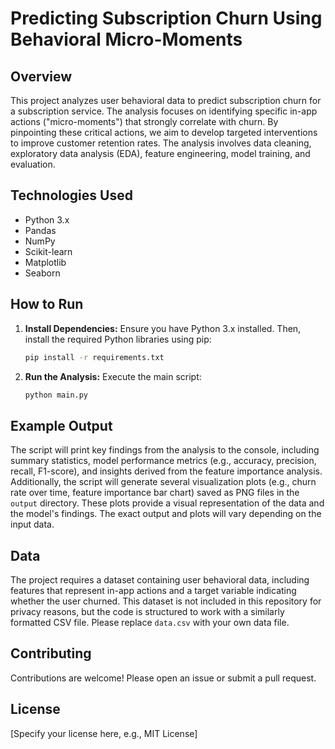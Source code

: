 # Predicting Subscription Churn Using Behavioral Micro-Moments

## Overview

This project analyzes user behavioral data to predict subscription churn for a subscription service.  The analysis focuses on identifying specific in-app actions ("micro-moments") that strongly correlate with churn.  By pinpointing these critical actions, we aim to develop targeted interventions to improve customer retention rates. The analysis involves data cleaning, exploratory data analysis (EDA), feature engineering, model training, and evaluation.

## Technologies Used

* Python 3.x
* Pandas
* NumPy
* Scikit-learn
* Matplotlib
* Seaborn

## How to Run

1. **Install Dependencies:**  Ensure you have Python 3.x installed.  Then, install the required Python libraries using pip:

   ```bash
   pip install -r requirements.txt
   ```

2. **Run the Analysis:** Execute the main script:

   ```bash
   python main.py
   ```

## Example Output

The script will print key findings from the analysis to the console, including summary statistics, model performance metrics (e.g., accuracy, precision, recall, F1-score), and insights derived from the feature importance analysis.  Additionally, the script will generate several visualization plots (e.g., churn rate over time, feature importance bar chart) saved as PNG files in the `output` directory.  These plots provide a visual representation of the data and the model's findings.  The exact output and plots will vary depending on the input data.


## Data
The project requires a dataset containing user behavioral data, including features that represent in-app actions and a target variable indicating whether the user churned.  This dataset is not included in this repository for privacy reasons, but the code is structured to work with a similarly formatted CSV file.  Please replace `data.csv` with your own data file.


## Contributing

Contributions are welcome! Please open an issue or submit a pull request.


## License

[Specify your license here, e.g., MIT License]